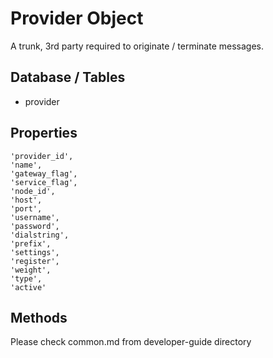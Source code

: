 Provider Object
===============
A trunk, 3rd party required to originate / terminate messages.


Database / Tables
-----------------
 * provider


Properties
----------
    'provider_id',
    'name',
    'gateway_flag',
    'service_flag',
    'node_id',
    'host',
    'port',
    'username',
    'password',
    'dialstring',
    'prefix',
    'settings',
    'register',
    'weight',
    'type',
    'active'

Methods
-------
Please check common.md from developer-guide directory

